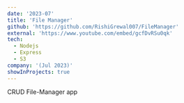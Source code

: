 ```yaml
---
date: '2023-07'
title: 'File Manager'
github: 'https://github.com/RishiGrewal007/FileManager'
external: 'https://www.youtube.com/embed/gcfDvRSu0qk'
tech:
  - Nodejs
  - Express
  - S3
company: '(Jul 2023)'
showInProjects: true
---
```

CRUD File-Manager app

